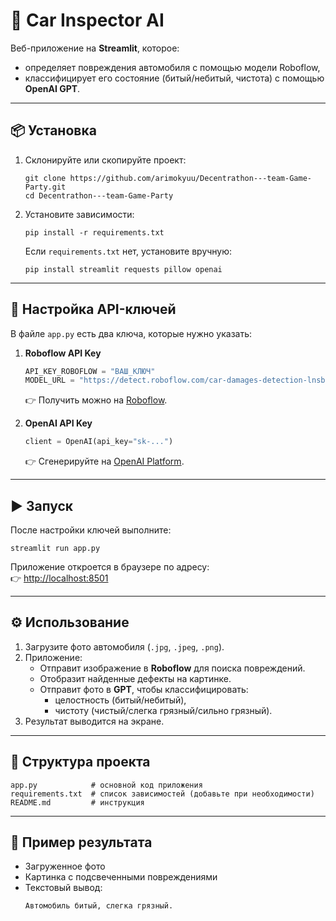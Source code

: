 # 🚗 Car Inspector AI

Веб-приложение на **Streamlit**, которое:
- определяет повреждения автомобиля с помощью модели Roboflow,  
- классифицирует его состояние (битый/небитый, чистота) с помощью **OpenAI GPT**.  

---

## 📦 Установка

1. Склонируйте или скопируйте проект:
   ```command panel
   git clone https://github.com/arimokyuu/Decentrathon---team-Game-Party.git
   cd Decentrathon---team-Game-Party
   ```

2. Установите зависимости:
   ```command panel
   pip install -r requirements.txt
   ```

   Если `requirements.txt` нет, установите вручную:
   ```command panel
   pip install streamlit requests pillow openai
   ```

---

## 🔑 Настройка API-ключей

В файле `app.py` есть два ключа, которые нужно указать:

1. **Roboflow API Key**  
   ```python
   API_KEY_ROBOFLOW = "ВАШ_КЛЮЧ"
   MODEL_URL = "https://detect.roboflow.com/car-damages-detection-lnsbx/1"
   ```
   👉 Получить можно на [Roboflow](https://roboflow.com).

2. **OpenAI API Key**  
   ```python
   client = OpenAI(api_key="sk-...")
   ```
   👉 Сгенерируйте на [OpenAI Platform](https://platform.openai.com/).

---

## ▶️ Запуск

После настройки ключей выполните:
```command panel
streamlit run app.py
```

Приложение откроется в браузере по адресу:  
👉 [http://localhost:8501](http://localhost:8501)

---

## ⚙️ Использование

1. Загрузите фото автомобиля (`.jpg`, `.jpeg`, `.png`).
2. Приложение:
   - Отправит изображение в **Roboflow** для поиска повреждений.  
   - Отобразит найденные дефекты на картинке.  
   - Отправит фото в **GPT**, чтобы классифицировать:  
     - целостность (битый/небитый),  
     - чистоту (чистый/слегка грязный/сильно грязный).  
3. Результат выводится на экране.

---

## 📁 Структура проекта

```
app.py            # основной код приложения
requirements.txt  # список зависимостей (добавьте при необходимости)
README.md         # инструкция
```

---

## 🚀 Пример результата

- Загруженное фото  
- Картинка с подсвеченными повреждениями  
- Текстовый вывод:
  ```
  Автомобиль битый, слегка грязный.
  ```
